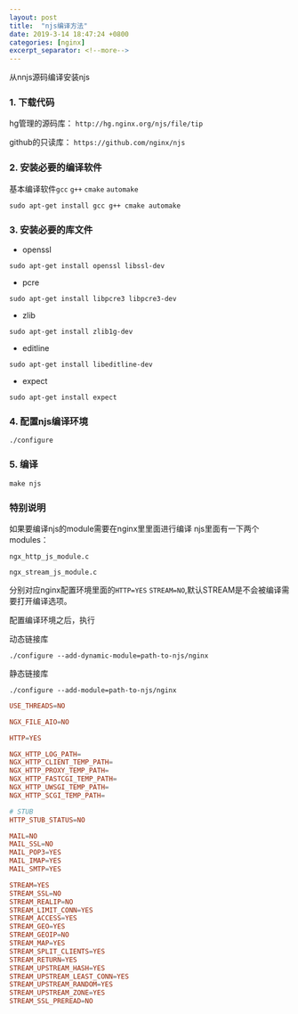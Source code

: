 ```yaml
---
layout: post
title:  "njs编译方法"
date: 2019-3-14 18:47:24 +0800
categories: [nginx]
excerpt_separator: <!--more-->
---
```


从nnjs源码编译安装njs
<!--more-->

### 1. 下载代码

hg管理的源码库：
`http://hg.nginx.org/njs/file/tip`

github的只读库：
`https://github.com/nginx/njs`

### 2. 安装必要的编译软件

基本编译软件`gcc` `g++` `cmake` `automake`

```shell
sudo apt-get install gcc g++ cmake automake
```

### 3. 安装必要的库文件

* openssl

```shell
sudo apt-get install openssl libssl-dev
```

* pcre

```shell
sudo apt-get install libpcre3 libpcre3-dev
```

* zlib

```shell
sudo apt-get install zlib1g-dev
```

* editline

```shell
sudo apt-get install libeditline-dev
```

* expect

```shell
sudo apt-get install expect
```

### 4. 配置njs编译环境

```shell
./configure
```

### 5. 编译

```shell
make njs
```

### 特别说明

如果要编译njs的module需要在nginx里里面进行编译
njs里面有一下两个modules：

`ngx_http_js_module.c`

`ngx_stream_js_module.c`

分别对应nginx配置环境里面的`HTTP=YES` `STREAM=NO`,默认STREAM是不会被编译需要打开编译选项。

配置编译环境之后，执行

动态链接库

`./configure --add-dynamic-module=path-to-njs/nginx`

静态链接库

`./configure --add-module=path-to-njs/nginx`

```conf
USE_THREADS=NO

NGX_FILE_AIO=NO

HTTP=YES

NGX_HTTP_LOG_PATH=
NGX_HTTP_CLIENT_TEMP_PATH=
NGX_HTTP_PROXY_TEMP_PATH=
NGX_HTTP_FASTCGI_TEMP_PATH=
NGX_HTTP_UWSGI_TEMP_PATH=
NGX_HTTP_SCGI_TEMP_PATH=
```

```conf
# STUB
HTTP_STUB_STATUS=NO

MAIL=NO
MAIL_SSL=NO
MAIL_POP3=YES
MAIL_IMAP=YES
MAIL_SMTP=YES

STREAM=YES
STREAM_SSL=NO
STREAM_REALIP=NO
STREAM_LIMIT_CONN=YES
STREAM_ACCESS=YES
STREAM_GEO=YES
STREAM_GEOIP=NO
STREAM_MAP=YES
STREAM_SPLIT_CLIENTS=YES
STREAM_RETURN=YES
STREAM_UPSTREAM_HASH=YES
STREAM_UPSTREAM_LEAST_CONN=YES
STREAM_UPSTREAM_RANDOM=YES
STREAM_UPSTREAM_ZONE=YES
STREAM_SSL_PREREAD=NO
```